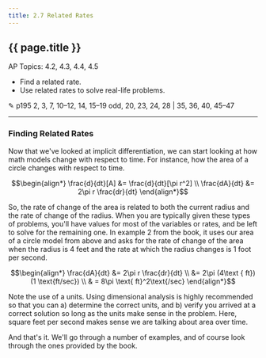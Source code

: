 ```yaml
---
title: 2.7 Related Rates
---
```


## {{ page.title }}

AP Topics: 4.2, 4.3, 4.4, 4.5

- Find a related rate.
- Use related rates to solve real-life problems.

✎ p195 2, 3, 7, 10–12, 14, 15–19 odd, 20, 23, 24, 28 \| 35, 36, 40, 45–47

---

### Finding Related Rates

Now that we've looked at implicit differentiation, we can start looking at how math models change with respect to time. For instance, how the area of a circle changes with respect to time.

$$\begin{align*}
\frac{d}{dt}[A] &= \frac{d}{dt}[\pi r^2] \\
\frac{dA}{dt} &= 2\pi r \frac{dr}{dt}
\end{align*}$$

So, the rate of change of the area is related to both the current radius and the rate of change of the radius. When you are typically given these types of problems, you'll have values for most of the variables or rates, and be left to solve for the remaining one. In example 2 from the book, it uses our area of a circle model from above and asks for the rate of change of the area when the radius is 4 feet and the rate at which the radius changes is 1 foot per second.

$$\begin{align*}
\frac{dA}{dt} &= 2\pi r \frac{dr}{dt} \\
&= 2\pi (4\text { ft})(1 \text{ft/sec}) \\
& = 8\pi \text{ ft}^2\text{/sec}
\end{align*}$$

Note the use of a units. Using dimensional analysis is highly recommended so that you can a) determine the correct units, and b) verify you arrived at a correct solution so long as the units make sense in the problem. Here, square feet per second makes sense we are talking about area over time.

And that's it. We'll go through a number of examples, and of course look through the ones provided by the book.
